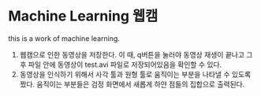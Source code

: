 # Machine Learning 웹캠 

this is a work of machine learning.

1. 웹캠으로 인한 동영상을 저장한다. 이 때, q버튼을 눌러야 동영상 재생이 끝나고 그 후
파일 안에 동영상이 test.avi 파일로 저장되어있음을 확인할 수 있다.
2. 동영상을 인식하기 위해서 사각 툴과 원형 툴로 움직이는 부분을 나타낼 수 있도록 짰다.
움직이는 부분들은 검정 화면에서 새롭게 하얀 점들의 집합으로 출력된다.
